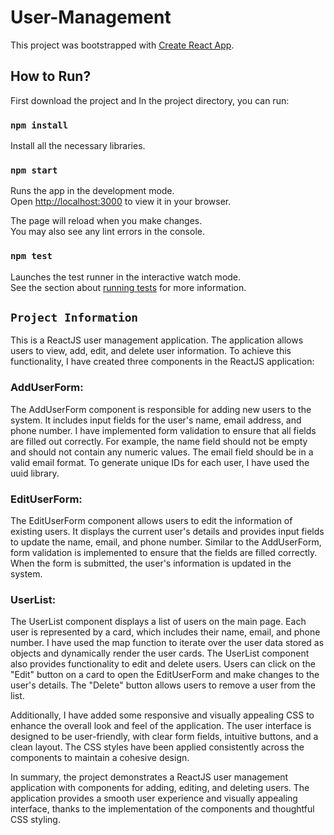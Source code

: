 # User-Management

This project was bootstrapped with [Create React App](https://github.com/facebook/create-react-app).

## How to Run?

First download the project and In the project directory, you can run:

### `npm install`

Install all the necessary libraries.

### `npm start`

Runs the app in the development mode.\
Open [http://localhost:3000](http://localhost:3000) to view it in your browser.

The page will reload when you make changes.\
You may also see any lint errors in the console.

### `npm test`

Launches the test runner in the interactive watch mode.\
See the section about [running tests](https://facebook.github.io/create-react-app/docs/running-tests) for more information.

## `Project Information`

This is a ReactJS user management application. The application allows users to view, add, edit, and delete user information.
To achieve this functionality, I have created three components in the ReactJS application:

### AddUserForm:
The AddUserForm component is responsible for adding new users to the system. It includes input fields for the user's name, email address, and phone number. I have implemented form validation to ensure that all fields are filled out correctly. For example, the name field should not be empty and should not contain any numeric values. The email field should be in a valid email format. To generate unique IDs for each user, I have used the uuid library.

### EditUserForm:
The EditUserForm component allows users to edit the information of existing users. It displays the current user's details and provides input fields to update the name, email, and phone number. Similar to the AddUserForm, form validation is implemented to ensure that the fields are filled correctly. When the form is submitted, the user's information is updated in the system.

### UserList:
The UserList component displays a list of users on the main page. Each user is represented by a card, which includes their name, email, and phone number. I have used the map function to iterate over the user data stored as objects and dynamically render the user cards. The UserList component also provides functionality to edit and delete users. Users can click on the "Edit" button on a card to open the EditUserForm and make changes to the user's details. The "Delete" button allows users to remove a user from the list.

Additionally, I have added some responsive and visually appealing CSS to enhance the overall look and feel of the application. The user interface is designed to be user-friendly, with clear form fields, intuitive buttons, and a clean layout. The CSS styles have been applied consistently across the components to maintain a cohesive design.

In summary, the project demonstrates a ReactJS user management application with components for adding, editing, and deleting users. The application provides a smooth user experience and visually appealing interface, thanks to the implementation of the components and thoughtful CSS styling.








